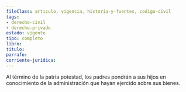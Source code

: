 ```yaml
---
fileClass: articulo, vigencia, historia-y-fuentes, codigo-civil
tags:
- derecho-civil
- derecho-privado
estado: vigente
tipo: completo
libro:
titulo:
parrafo:
corriente-juridica:
---
```

Al término de la patria potestad, los padres pondrán a sus hijos en conocimiento de la administración que hayan ejercido sobre sus bienes.
